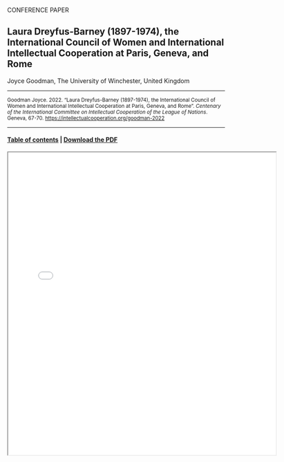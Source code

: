 CONFERENCE PAPER

## Laura Dreyfus-Barney (1897-1974), the International Council of Women and International Intellectual Cooperation at Paris, Geneva, and Rome

Joyce Goodman, The University of Winchester, United Kingdom

<hr>

<small>Goodman Joyce. 2022. “Laura Dreyfus-Barney (1897-1974), the International Council of Women and International Intellectual Cooperation at Paris, Geneva, and Rome”. _Centenary of the International Committee on Intellectual Cooperation of the League of Nations_. Geneva, 67-70. https://intellectualcooperation.org/goodman-2022</small>

<hr>

#### [Table of contents](url) |  [Download the PDF](url) 

<iframe src="files/" width="620px" height="700px">

  
  
